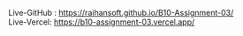 Live-GitHub : https://raihansoft.github.io/B10-Assignment-03/ 
<br/>
Live-Vercel: https://b10-assignment-03.vercel.app/

